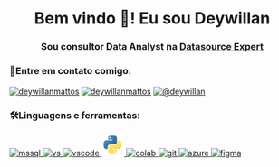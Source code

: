 <h1 align="center">Bem vindo 👋! Eu sou Deywillan</h1>
<h3 align="center">Sou consultor Data Analyst na <a href = "https://www.linkedin.com/company/datasource-expert/"> Datasource Expert </a> </h3>

<h3 align="left">🤙Entre em contato comigo:</h3>
<p align="left">
<a href="https://linkedin.com/in/deywillanmattos" target="blank"><img align="center" src="https://raw.githubusercontent.com/rahuldkjain/github-profile-readme-generator/master/src/images/icons/Social/linked-in-alt.svg" alt="deywillanmattos" height="30" width="40" /></a>
<a href="https://kaggle.com/deywillanmattos" target="blank"><img align="center" src="https://raw.githubusercontent.com/rahuldkjain/github-profile-readme-generator/master/src/images/icons/Social/kaggle.svg" alt="deywillanmattos" height="30" width="40" /></a>
<a href="https://medium.com/@deywillan" target="blank"><img align="center" src="https://raw.githubusercontent.com/rahuldkjain/github-profile-readme-generator/master/src/images/icons/Social/medium.svg" alt="@deywillan" height="30" width="40" /></a>
</p>

<h3 align="left">🛠️Linguagens e ferramentas:</h3>
<p align="left"> 
  <a href="https://www.microsoft.com/en-us/sql-server" target="_blank"> <img src="https://www.svgrepo.com/show/303229/microsoft-sql-server-logo.svg" alt="mssql" width="40" height="40"/> </a> 
   <a href="https://visualstudio.microsoft.com/pt-br/vs/" target="_blank"> <img src="https://www.svgrepo.com/show/354520/visual-studio.svg" alt="vs" width="40" height="40"/> </a>
  <a href="https://code.visualstudio.com/?wt.mc_id=DX_841432" target="_blank"> <img src="https://www.svgrepo.com/show/303535/visual-studio-code-logo.svg" alt="vscode" width="40" height="40"/> </a>
  <a href="https://www.python.org" target="_blank"> <img src="https://raw.githubusercontent.com/devicons/devicon/master/icons/python/python-original.svg" alt="python" width="40" height="40"/> </a> 
  <a href="https://https://colab.research.google.com/" target="_blank"> <img src="https://colab.research.google.com/img/colab_favicon_256px.png" alt="colab" width="40" height="40"/> </a> 
  <a href="https://git-scm.com/" target="_blank"> <img src="https://www.svgrepo.com/show/349374/git.svg" alt="git" width="40" height="40"/> </a> 
  <a href="https://azure.microsoft.com/en-in/" target="_blank"> <img src="https://www.vectorlogo.zone/logos/microsoft_azure/microsoft_azure-icon.svg" alt="azure" width="40" height="40"/> </a> 
  <a href="https://www.figma.com/" target="_blank"> <img src="https://www.vectorlogo.zone/logos/figma/figma-icon.svg" alt="figma" width="40" height="40"/> </a>
</p>

<!--
**deywillan/deywillan** is a ✨ _special_ ✨ repository because its `README.md` (this file) appears on your GitHub profile.

Here are some ideas to get you started:

- 🔭 I’m currently working on ...
- 🌱 I’m currently learning ...
- 👯 I’m looking to collaborate on ...
- 🤔 I’m looking for help with ...
- 💬 Ask me about ...
- 📫 How to reach me: ...
- 😄 Pronouns: ...
- ⚡ Fun fact: ...
-->
